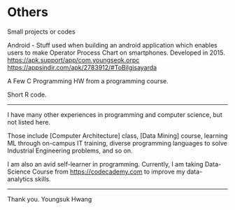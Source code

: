 # Others
Small projects or codes

Android - Stuff used when building an android application which enables users to make Operator Process Chart on smartphones. Developed in 2015. https://apk.support/app/com.youngseok.orpc   https://appsindir.com/apk/2783912/#ToBilgisayarda

A Few C Programming HW from a programming course.

Short R code.

--------------------------------------------------
I have many other experiences in programming and computer science, but not listed here.

Those include [Computer Architecture] class, [Data Mining] course, learning ML through on-campus IT training, diverse programming languages to solve Industrial Engineering problems, and so on.
  
I am also an avid self-learner in programming. Currently, I am taking Data-Science Course from https://codecademy.com to improve my data-analytics skills.

--------------------------------------------------

Thank you.
Youngsuk Hwang
